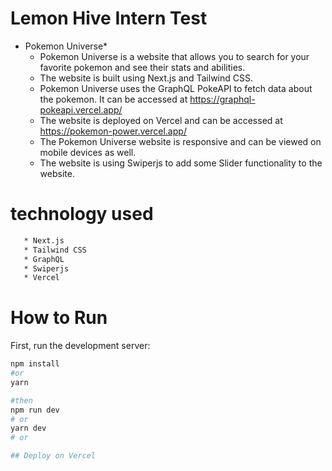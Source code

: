 # Lemon Hive Intern Test 
  - Pokemon Universe*
    - Pokemon Universe is a website that allows you to search for your favorite pokemon and see their stats and abilities.
    - The website is built using Next.js and Tailwind CSS.
    - Pokemon Universe uses the GraphQL PokeAPI to fetch data about the pokemon. It can be accessed at https://graphql-pokeapi.vercel.app/
    - The website is deployed on Vercel and can be accessed at https://pokemon-power.vercel.app/
    - The Pokemon Universe website is responsive and can be viewed on mobile devices as well.
    - The website is using Swiperjs to add some Slider functionality to the website.


# technology used
```bash
   * Next.js
   * Tailwind CSS
   * GraphQL
   * Swiperjs
   * Vercel
```



# How to Run
First, run the development server:

```bash
npm install
#or
yarn 

#then
npm run dev
# or
yarn dev
# or

## Deploy on Vercel


